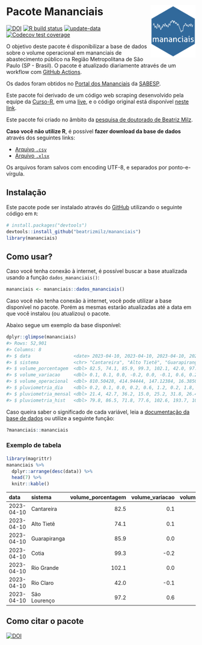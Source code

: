 
<!-- README.md is generated from README.Rmd. Please edit that file -->

# Pacote Mananciais <img src="man/figures/hexlogo.png" align="right" width = "120px"/>

<!-- badges: start -->

[![DOI](https://zenodo.org/badge/DOI/10.5281/zenodo.4733056.svg)](https://doi.org/10.5281/zenodo.4733056)
[![R build
status](https://github.com/beatrizmilz/mananciais/workflows/R-CMD-check/badge.svg)](https://github.com/beatrizmilz/mananciais/actions)
[![update-data](https://github.com/beatrizmilz/mananciais/actions/workflows/2-update_data.yaml/badge.svg)](https://github.com/beatrizmilz/mananciais/actions/workflows/2-update_data.yaml)
[![Codecov test
coverage](https://codecov.io/gh/beatrizmilz/mananciais/branch/master/graph/badge.svg)](https://codecov.io/gh/beatrizmilz/mananciais?branch=master)
<!-- badges: end -->

O objetivo deste pacote é disponibilizar a base de dados sobre o volume
operacional em mananciais de abastecimento público na Região
Metropolitana de São Paulo (SP - Brasil). O pacote é atualizado
diariamente através de um workflow com [GitHub
Actions](https://github.com/beatrizmilz/mananciais/actions).

Os dados foram obtidos no [Portal dos
Mananciais](http://mananciais.sabesp.com.br/Situacao) da
[SABESP](http://site.sabesp.com.br/site/Default.aspx).

Este pacote foi derivado de um código web scraping desenvolvido pela
equipe da [Curso-R](https://www.curso-r.com/), em uma
[live](https://youtu.be/jvZIxrMmOcQ), e o código original está
disponível [neste
link](https://github.com/curso-r/lives/blob/master/drafts/20200730_scraper_sabesp.R).

Este pacote foi criado no âmbito da [pesquisa de doutorado de Beatriz
Milz](https://beatrizmilz.github.io/tese/).

**Caso você não utilize R**, é possível **fazer download da base de
dados** através dos seguintes links:

- [Arquivo
  `.csv`](https://github.com/beatrizmilz/mananciais/raw/master/inst/extdata/mananciais.csv)
- [Arquivo
  `.xlsx`](https://github.com/beatrizmilz/mananciais/blob/master/inst/extdata/mananciais.xlsx?raw=true)

Os arquivos foram salvos com encoding UTF-8, e separados por
ponto-e-vírgula.

## Instalação

Este pacote pode ser instalado através do [GitHub](https://github.com/)
utilizando o seguinte código em `R`:

``` r
# install.packages("devtools")
devtools::install_github("beatrizmilz/mananciais")
library(mananciais)
```

## Como usar?

Caso você tenha conexão à internet, é possível buscar a base atualizada
usando a função `dados_mananciais()`:

``` r
mananciais <- mananciais::dados_mananciais() 
```

Caso você não tenha conexão à internet, você pode utilizar a base
disponível no pacote. Porém as mesmas estarão atualizadas até a data em
que você instalou (ou atualizou) o pacote.

Abaixo segue um exemplo da base disponível:

``` r
dplyr::glimpse(mananciais)
#> Rows: 52,901
#> Columns: 8
#> $ data                <date> 2023-04-10, 2023-04-10, 2023-04-10, 2023-04-10, 2…
#> $ sistema             <chr> "Cantareira", "Alto Tietê", "Guarapiranga", "Cotia…
#> $ volume_porcentagem  <dbl> 82.5, 74.1, 85.9, 99.3, 102.1, 42.0, 97.2, 82.4, 7…
#> $ volume_variacao     <dbl> 0.1, 0.1, 0.0, -0.2, 0.0, -0.1, 0.6, 0.2, 0.1, 0.0…
#> $ volume_operacional  <dbl> 810.50428, 414.94444, 147.12384, 16.38506, 114.486…
#> $ pluviometria_dia    <dbl> 0.2, 0.1, 0.0, 0.2, 0.6, 1.2, 0.2, 1.8, 1.0, 0.0, …
#> $ pluviometria_mensal <dbl> 21.4, 42.7, 36.2, 15.0, 25.2, 31.8, 26.4, 21.2, 42…
#> $ pluviometria_hist   <dbl> 79.8, 86.5, 71.8, 77.6, 102.6, 193.7, 109.7, 79.8,…
```

Caso queira saber o significado de cada variável, leia a [documentação
da base de
dados](https://beatrizmilz.github.io/mananciais/reference/mananciais.html)
ou utilize a seguinte função:

``` r
?mananciais::mananciais
```

### Exemplo de tabela

``` r
library(magrittr)
mananciais %>% 
  dplyr::arrange(desc(data)) %>% 
  head(7) %>%
  knitr::kable()
```

| data       | sistema      | volume_porcentagem | volume_variacao | volume_operacional | pluviometria_dia | pluviometria_mensal | pluviometria_hist |
|:-----------|:-------------|-------------------:|----------------:|-------------------:|-----------------:|--------------------:|------------------:|
| 2023-04-10 | Cantareira   |               82.5 |             0.1 |          810.50428 |              0.2 |                21.4 |              79.8 |
| 2023-04-10 | Alto Tietê   |               74.1 |             0.1 |          414.94444 |              0.1 |                42.7 |              86.5 |
| 2023-04-10 | Guarapiranga |               85.9 |             0.0 |          147.12384 |              0.0 |                36.2 |              71.8 |
| 2023-04-10 | Cotia        |               99.3 |            -0.2 |           16.38506 |              0.2 |                15.0 |              77.6 |
| 2023-04-10 | Rio Grande   |              102.1 |             0.0 |          114.48627 |              0.6 |                25.2 |             102.6 |
| 2023-04-10 | Rio Claro    |               42.0 |            -0.1 |            5.74010 |              1.2 |                31.8 |             193.7 |
| 2023-04-10 | São Lourenço |               97.2 |             0.6 |           86.34397 |              0.2 |                26.4 |             109.7 |

## Como citar o pacote

[![DOI](https://zenodo.org/badge/DOI/10.5281/zenodo.4733056.svg)](https://doi.org/10.5281/zenodo.4733056)
